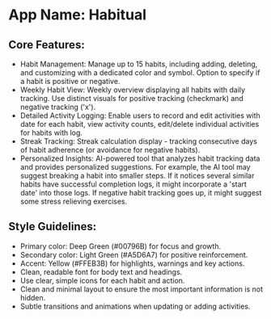 # **App Name**: Habitual

## Core Features:

- Habit Management: Manage up to 15 habits, including adding, deleting, and customizing with a dedicated color and symbol. Option to specify if a habit is positive or negative.
- Weekly Habit View: Weekly overview displaying all habits with daily tracking. Use distinct visuals for positive tracking (checkmark) and negative tracking ('x').
- Detailed Activity Logging: Enable users to record and edit activities with date for each habit, view activity counts, edit/delete individual activities for habits with log.
- Streak Tracking: Streak calculation display - tracking consecutive days of habit adherence (or avoidance for negative habits).
- Personalized Insights: AI-powered tool that analyzes habit tracking data and provides personalized suggestions. For example, the AI tool may suggest breaking a habit into smaller steps. If it notices several similar habits have successful completion logs, it might incorporate a 'start date' into those logs. If negative habit tracking goes up, it might suggest some stress relieving exercises. 

## Style Guidelines:

- Primary color: Deep Green (#00796B) for focus and growth.
- Secondary color: Light Green (#A5D6A7) for positive reinforcement.
- Accent: Yellow (#FFEB3B) for highlights, warnings and key actions.
- Clean, readable font for body text and headings.
- Use clear, simple icons for each habit and action.
- Clean and minimal layout to ensure the most important information is not hidden.
- Subtle transitions and animations when updating or adding activities.